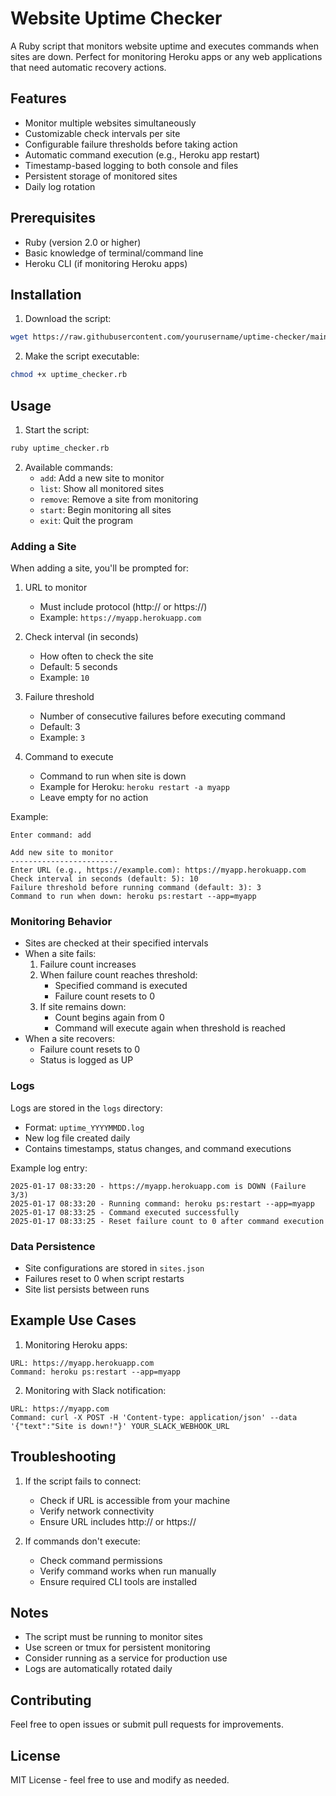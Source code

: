 # Website Uptime Checker

A Ruby script that monitors website uptime and executes commands when sites are down. Perfect for monitoring Heroku apps or any web applications that need automatic recovery actions.

## Features

- Monitor multiple websites simultaneously
- Customizable check intervals per site
- Configurable failure thresholds before taking action
- Automatic command execution (e.g., Heroku app restart)
- Timestamp-based logging to both console and files
- Persistent storage of monitored sites
- Daily log rotation

## Prerequisites

- Ruby (version 2.0 or higher)
- Basic knowledge of terminal/command line
- Heroku CLI (if monitoring Heroku apps)

## Installation

1. Download the script:
```bash
wget https://raw.githubusercontent.com/yourusername/uptime-checker/main/uptime_checker.rb
```

2. Make the script executable:
```bash
chmod +x uptime_checker.rb
```

## Usage

1. Start the script:
```bash
ruby uptime_checker.rb
```

2. Available commands:
   - `add`: Add a new site to monitor
   - `list`: Show all monitored sites
   - `remove`: Remove a site from monitoring
   - `start`: Begin monitoring all sites
   - `exit`: Quit the program

### Adding a Site

When adding a site, you'll be prompted for:

1. URL to monitor
   - Must include protocol (http:// or https://)
   - Example: `https://myapp.herokuapp.com`

2. Check interval (in seconds)
   - How often to check the site
   - Default: 5 seconds
   - Example: `10`

3. Failure threshold
   - Number of consecutive failures before executing command
   - Default: 3
   - Example: `3`

4. Command to execute
   - Command to run when site is down
   - Example for Heroku: `heroku restart -a myapp`
   - Leave empty for no action

Example:
```
Enter command: add

Add new site to monitor
------------------------
Enter URL (e.g., https://example.com): https://myapp.herokuapp.com
Check interval in seconds (default: 5): 10
Failure threshold before running command (default: 3): 3
Command to run when down: heroku ps:restart --app=myapp
```

### Monitoring Behavior

- Sites are checked at their specified intervals
- When a site fails:
  1. Failure count increases
  2. When failure count reaches threshold:
     - Specified command is executed
     - Failure count resets to 0
  3. If site remains down:
     - Count begins again from 0
     - Command will execute again when threshold is reached
- When a site recovers:
  - Failure count resets to 0
  - Status is logged as UP

### Logs

Logs are stored in the `logs` directory:
- Format: `uptime_YYYYMMDD.log`
- New log file created daily
- Contains timestamps, status changes, and command executions

Example log entry:
```
2025-01-17 08:33:20 - https://myapp.herokuapp.com is DOWN (Failure 3/3)
2025-01-17 08:33:20 - Running command: heroku ps:restart --app=myapp
2025-01-17 08:33:25 - Command executed successfully
2025-01-17 08:33:25 - Reset failure count to 0 after command execution
```

### Data Persistence

- Site configurations are stored in `sites.json`
- Failures reset to 0 when script restarts
- Site list persists between runs

## Example Use Cases

1. Monitoring Heroku apps:
```
URL: https://myapp.herokuapp.com
Command: heroku ps:restart --app=myapp
```

2. Monitoring with Slack notification:
```
URL: https://myapp.com
Command: curl -X POST -H 'Content-type: application/json' --data '{"text":"Site is down!"}' YOUR_SLACK_WEBHOOK_URL
```

## Troubleshooting

1. If the script fails to connect:
   - Check if URL is accessible from your machine
   - Verify network connectivity
   - Ensure URL includes http:// or https://

2. If commands don't execute:
   - Check command permissions
   - Verify command works when run manually
   - Ensure required CLI tools are installed

## Notes

- The script must be running to monitor sites
- Use screen or tmux for persistent monitoring
- Consider running as a service for production use
- Logs are automatically rotated daily

## Contributing

Feel free to open issues or submit pull requests for improvements.

## License

MIT License - feel free to use and modify as needed.
